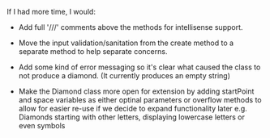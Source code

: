 If I had more time, I would:

- Add full '///' comments above the methods for intellisense support.

- Move the input validation/sanitation from the create method to a separate method to help separate concerns.

- Add some kind of error messaging so it's clear what caused the class to not produce a diamond. (It currently produces an empty string)

- Make the Diamond class more open for extension by adding startPoint and space variables as either optinal parameters or overflow methods to allow for easier re-use if we decide to expand functionality later e.g. Diamonds starting with other letters, displaying lowercase letters or even symbols
